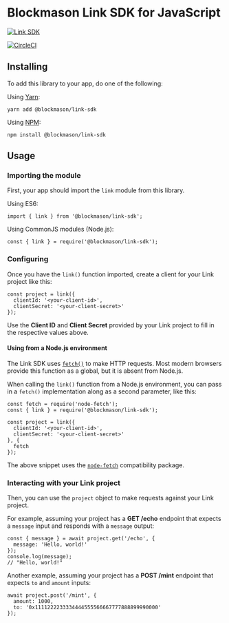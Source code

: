 # Blockmason Link SDK for JavaScript

[![Link SDK][7]][8]

[![CircleCI][3]][4]

## Installing

To add this library to your app, do one of the following:

Using [Yarn][1]:

```
yarn add @blockmason/link-sdk
```

Using [NPM][2]:

```
npm install @blockmason/link-sdk
```

## Usage

### Importing the module

First, your app should import the `link` module from this library.

Using ES6:

```
import { link } from '@blockmason/link-sdk';
```

Using CommonJS modules (Node.js):

```
const { link } = require('@blockmason/link-sdk');
```

### Configuring

Once you have the `link()` function imported, create a client for your
Link project like this:

```
const project = link({
  clientId: '<your-client-id>',
  clientSecret: '<your-client-secret>'
});
``` 

Use the **Client ID** and **Client Secret** provided by your Link project
to fill in the respective values above.

#### Using from a Node.js environment

The Link SDK uses [`fetch()`][5] to make HTTP requests. Most modern browsers
provide this function as a global, but it is absent from Node.js.

When calling the `link()` function from a Node.js environment, you can
pass in a `fetch()` implementation along as a second parameter, like this:

```
const fetch = require('node-fetch');
const { link } = require('@blockmason/link-sdk');

const project = link({
  clientId: '<your-client-id>',
  clientSecret: '<your-client-secret>'
}, {
  fetch
});
```

The above snippet uses the [`node-fetch`][6] compatibility package.

### Interacting with your Link project

Then, you can use the `project` object to make requests against your
Link project.

For example, assuming your project has a **GET /echo** endpoint that
expects a `message` input and responds with a `message` output:

```
const { message } = await project.get('/echo', {
  message: 'Hello, world!'
});
console.log(message);
// "Hello, world!"
```

Another example, assuming your project has a **POST /mint** endpoint
that expects `to` and `amount` inputs:

```
await project.post('/mint', {
  amount: 1000,
  to: '0x1111222233334444555566667777888899990000'
});
```

[1]: https://yarnpkg.com/
[2]: https://nodejs.org/
[3]: https://circleci.com/gh/blockmason/link-sdk.js.svg?style=svg
[4]: https://circleci.com/gh/blockmason/link-sdk.js
[5]: https://fetch.spec.whatwg.org/
[6]: https://www.npmjs.com/package/node-fetch
[7]: https://mason.link/sdk.png
[8]: https://blockmason.link/
